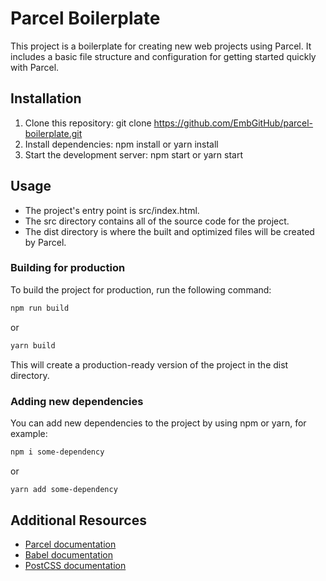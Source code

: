 # Parcel Boilerplate

This project is a boilerplate for creating new web projects using Parcel. It includes a basic file structure and configuration for getting started quickly with Parcel.

## Installation

1. Clone this repository: git clone https://github.com/EmbGitHub/parcel-boilerplate.git
2. Install dependencies: npm install or yarn install
3. Start the development server: npm start or yarn start

## Usage

* The project's entry point is src/index.html.
* The src directory contains all of the source code for the project.
* The dist directory is where the built and optimized files will be created by Parcel.

### Building for production

To build the project for production, run the following command:

```bash
npm run build
```

or

```bash
yarn build
```

This will create a production-ready version of the project in the dist directory.

### Adding new dependencies

You can add new dependencies to the project by using npm or yarn, for example:

```bash
npm i some-dependency
```

or

```bash
yarn add some-dependency
```

## Additional Resources

* [Parcel documentation](https://parceljs.org/docs/)
* [Babel documentation](https://babeljs.io/docs/en/)
* [PostCSS documentation](https://postcss.org/docs/)

